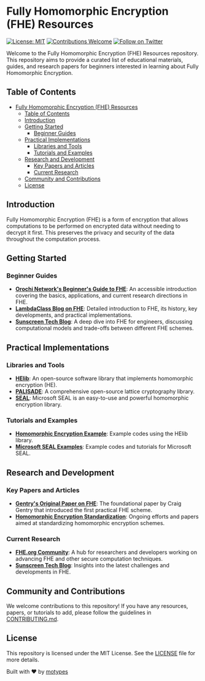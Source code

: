 # Fully Homomorphic Encryption (FHE) Resources

[![License: MIT](https://img.shields.io/badge/License-MIT-blue.svg)](LICENSE)
[![Contributions Welcome](https://img.shields.io/badge/contributions-welcome-brightgreen.svg)](CONTRIBUTING.md)
[![Follow on Twitter](https://img.shields.io/twitter/follow/motypes.svg?style=social)](https://twitter.com/motypes)

Welcome to the Fully Homomorphic Encryption (FHE) Resources repository. This repository aims to provide a curated list of educational materials, guides, and research papers for beginners interested in learning about Fully Homomorphic Encryption.

## Table of Contents
- [Fully Homomorphic Encryption (FHE) Resources](#fully-homomorphic-encryption-fhe-resources)
  - [Table of Contents](#table-of-contents)
  - [Introduction](#introduction)
  - [Getting Started](#getting-started)
    - [Beginner Guides](#beginner-guides)
  - [Practical Implementations](#practical-implementations)
    - [Libraries and Tools](#libraries-and-tools)
    - [Tutorials and Examples](#tutorials-and-examples)
  - [Research and Development](#research-and-development)
    - [Key Papers and Articles](#key-papers-and-articles)
    - [Current Research](#current-research)
  - [Community and Contributions](#community-and-contributions)
  - [License](#license)

## Introduction
Fully Homomorphic Encryption (FHE) is a form of encryption that allows computations to be performed on encrypted data without needing to decrypt it first. This preserves the privacy and security of the data throughout the computation process.

## Getting Started
### Beginner Guides
- **[Orochi Network's Beginner's Guide to FHE](https://orochi.network/blog/Fully-Homomorphic-Encryption-(FHE)-A-Beginner-Guide)**: An accessible introduction covering the basics, applications, and current research directions in FHE.
- **[LambdaClass Blog on FHE](https://blog.lambdaclass.com/fully-homomorphic-encryption/)**: Detailed introduction to FHE, its history, key developments, and practical implementations.
- **[Sunscreen Tech Blog](https://blog.sunscreen.tech/an-intro-to-fully-homomorphic-encryption-for-engineers/)**: A deep dive into FHE for engineers, discussing computational models and trade-offs between different FHE schemes.

## Practical Implementations
### Libraries and Tools
- **[HElib](https://github.com/homenc/HElib)**: An open-source software library that implements homomorphic encryption (HE).
- **[PALISADE](https://gitlab.com/palisade/palisade-release)**: A comprehensive open-source lattice cryptography library.
- **[SEAL](https://github.com/Microsoft/SEAL)**: Microsoft SEAL is an easy-to-use and powerful homomorphic encryption library.

### Tutorials and Examples
- **[Homomorphic Encryption Example](https://github.com/homenc/HElib/tree/master/examples)**: Example codes using the HElib library.
- **[Microsoft SEAL Examples](https://github.com/Microsoft/SEAL/tree/main/native/examples)**: Example codes and tutorials for Microsoft SEAL.

## Research and Development
### Key Papers and Articles
- **[Gentry's Original Paper on FHE](https://eprint.iacr.org/2009/616.pdf)**: The foundational paper by Craig Gentry that introduced the first practical FHE scheme.
- **[Homomorphic Encryption Standardization](https://homomorphicencryption.org/standard)**: Ongoing efforts and papers aimed at standardizing homomorphic encryption schemes.

### Current Research
- **[FHE.org Community](https://fhe.org)**: A hub for researchers and developers working on advancing FHE and other secure computation techniques.
- **[Sunscreen Tech Blog](https://blog.sunscreen.tech/)**: Insights into the latest challenges and developments in FHE.

## Community and Contributions
We welcome contributions to this repository! If you have any resources, papers, or tutorials to add, please follow the guidelines in [CONTRIBUTING.md](CONTRIBUTING.md).

## License
This repository is licensed under the MIT License. See the [LICENSE](LICENSE) file for more details.

Built with ❤️ by [motypes](https://x.com/motypes)